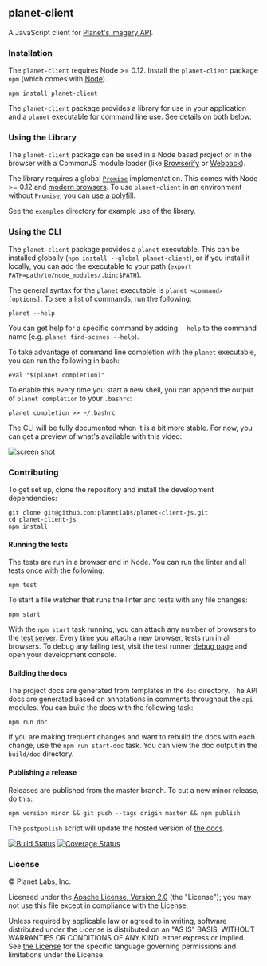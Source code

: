 ## planet-client

A JavaScript client for [Planet's imagery API](https://www.planet.com/docs/).

### Installation

The `planet-client` requires Node >= 0.12.  Install the `planet-client` package `npm` (which comes with [Node](https://nodejs.org/)).

    npm install planet-client

The `planet-client` package provides a library for use in your application and a `planet` executable for command line use.  See details on both below.

### Using the Library

The `planet-client` package can be used in a Node based project or in the browser with a CommonJS module loader (like [Browserify](http://browserify.org/) or [Webpack](http://webpack.github.io/)).

The library requires a global [`Promise`](https://developer.mozilla.org/en-US/docs/Web/JavaScript/Reference/Global_Objects/Promise) implementation.  This comes with Node >= 0.12 and [modern browsers](http://caniuse.com/#search=promise).  To use `planet-client` in an environment without `Promise`, you can [use a polyfill](https://www.google.com/search?q=promise+polyfill).

See the `examples` directory for example use of the library.

### Using the CLI

The `planet-client` package provides a `planet` executable.  This can be installed globally (`npm install --global planet-client`), or if you install it locally, you can add the executable to your path (`export PATH=path/to/node_modules/.bin:$PATH`).

The general syntax for the `planet` executable is `planet <command> [options]`.  To see a list of commands, run the following:

    planet --help

You can get help for a specific command by adding `--help` to the command name (e.g. `planet find-scenes --help`).

To take advantage of command line completion with the `planet` executable, you can run the following in bash:

    eval "$(planet completion)"

To enable this every time you start a new shell, you can append the output of `planet completion` to your `.bashrc`:

    planet completion >> ~/.bashrc

The CLI will be fully documented when it is a bit more stable.  For now, you can get a preview of what's available with this video:

[![screen shot][video-image]][video-url]

### Contributing

To get set up, clone the repository and install the development dependencies:

    git clone git@github.com:planetlabs/planet-client-js.git
    cd planet-client-js
    npm install

#### Running the tests

The tests are run in a browser and in Node.  You can run the linter and all tests once with the following:

    npm test

To start a file watcher that runs the linter and tests with any file changes:

    npm start

With the `npm start` task running, you can attach any number of browsers to the [test server](http://localhost:9876/).  Every time you attach a new browser, tests run in all browsers.  To debug any failing test, visit the test runner [debug page](http://localhost:9876/debug.html) and open your development console.

#### Building the docs

The project docs are generated from templates in the `doc` directory.  The API docs are generated based on annotations in comments throughout the `api` modules.  You can build the docs with the following task:

    npm run doc

If you are making frequent changes and want to rebuild the docs with each change, use the `npm run start-doc` task.  You can view the doc output in the `build/doc` directory.

#### Publishing a release

Releases are published from the master branch.  To cut a new minor release, do this:

    npm version minor && git push --tags origin master && npm publish

The `postpublish` script will update the hosted version of [the docs](http://planetlabs.github.io/planet-client-js/).

[![Build Status][travis-image]][travis-url]
[![Coverage Status][coveralls-image]][coveralls-url]

### License

© Planet Labs, Inc.

Licensed under the [Apache License, Version 2.0](http://www.apache.org/licenses/LICENSE-2.0) (the "License"); you may not use this file except in compliance with the License.

Unless required by applicable law or agreed to in writing, software distributed under the License is distributed on an "AS IS" BASIS, WITHOUT WARRANTIES OR CONDITIONS OF ANY KIND, either express or implied. See [the License](http://www.apache.org/licenses/LICENSE-2.0) for the specific language governing permissions and limitations under the License.

[video-url]: https://vimeo.com/134018559
[video-image]: https://raw.githubusercontent.com/wiki/planetlabs/planet-client-js/planet-client.png
[travis-url]: https://travis-ci.org/planetlabs/planet-client-js
[travis-image]: https://img.shields.io/travis/planetlabs/planet-client-js.svg
[coveralls-url]: https://coveralls.io/github/planetlabs/planet-client-js
[coveralls-image]: https://coveralls.io/repos/planetlabs/planet-client-js/badge.svg?branch=master&service=github
